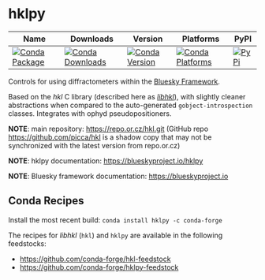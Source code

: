 hklpy
=====

| Name | Downloads | Version | Platforms | PyPI |
| --- | --- | --- | --- | --- |
| [![Conda Package](https://img.shields.io/badge/package-hklpy-green.svg)](https://anaconda.org/conda-forge/hklpy) | [![Conda Downloads](https://img.shields.io/conda/dn/conda-forge/hklpy.svg)](https://anaconda.org/conda-forge/hklpy) | [![Conda Version](https://img.shields.io/conda/vn/conda-forge/hklpy.svg)](https://anaconda.org/conda-forge/hklpy) | [![Conda Platforms](https://img.shields.io/conda/pn/conda-forge/hklpy.svg)](https://anaconda.org/conda-forge/hklpy) | [![PyPi](https://img.shields.io/pypi/v/hklpy.svg)](https://pypi.python.org/pypi/hklpy) |

Controls for using diffractometers within the [Bluesky
Framework](https://blueskyproject.io).

Based on the *hkl*  C library (described here as [*libhkl*](https://people.debian.org/~picca/hkl/hkl.html#)), with
slightly cleaner abstractions when compared to the auto-generated
`gobject-introspection` classes. Integrates with ophyd
pseudopositioners.

**NOTE**: main repository: https://repo.or.cz/hkl.git (GitHub repo
https://github.com/picca/hkl is a shadow copy that may not be
synchronized with the latest version from repo.or.cz)

**NOTE**: hklpy documentation: https://blueskyproject.io/hklpy

**NOTE**: Bluesky framework documentation: https://blueskyproject.io

## Conda Recipes

Install the most recent build: `conda install hklpy -c conda-forge`

The recipes for *libhkl* (`hkl`) and `hklpy` are available in the following feedstocks:

- <https://github.com/conda-forge/hkl-feedstock>
- <https://github.com/conda-forge/hklpy-feedstock>

